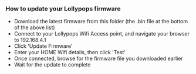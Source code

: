 ### How to update your Lollypops firmware

* Download the latest firmware from this folder (the .bin file at the bottom of the above list)
* Connect to your Lollypops Wifi Access point, and navigate your browser to 192.168.4.1
* Click 'Update Firmware'
* Enter your HOME Wifi details, then click 'Test'
* Once connected, browse for the firmware file you downloaded earlier
* Wait for the update to complete
